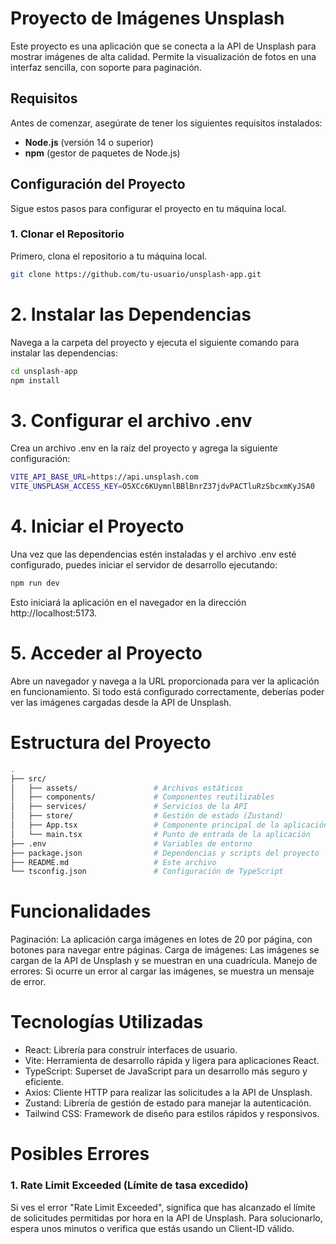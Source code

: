 # Proyecto de Imágenes Unsplash

Este proyecto es una aplicación que se conecta a la API de Unsplash para mostrar imágenes de alta calidad. Permite la visualización de fotos en una interfaz sencilla, con soporte para paginación.

## Requisitos

Antes de comenzar, asegúrate de tener los siguientes requisitos instalados:

- **Node.js** (versión 14 o superior)
- **npm** (gestor de paquetes de Node.js)

## Configuración del Proyecto

Sigue estos pasos para configurar el proyecto en tu máquina local.

### 1. Clonar el Repositorio

Primero, clona el repositorio a tu máquina local.

```bash
git clone https://github.com/tu-usuario/unsplash-app.git
```

# 2. Instalar las Dependencias

Navega a la carpeta del proyecto y ejecuta el siguiente comando para instalar las dependencias:

```bash
cd unsplash-app
npm install
```

# 3. Configurar el archivo .env

Crea un archivo .env en la raíz del proyecto y agrega la siguiente configuración:

```bash
VITE_API_BASE_URL=https://api.unsplash.com
VITE_UNSPLASH_ACCESS_KEY=O5XCc6KUymnlBBlBnrZ37jdvPACTluRzSbcxmKyJSA0
```

# 4. Iniciar el Proyecto

Una vez que las dependencias estén instaladas y el archivo .env esté configurado, puedes iniciar el servidor de desarrollo ejecutando:

```bash
npm run dev
```

Esto iniciará la aplicación en el navegador en la dirección http://localhost:5173.

# 5. Acceder al Proyecto

Abre un navegador y navega a la URL proporcionada para ver la aplicación en funcionamiento. Si todo está configurado correctamente, deberías poder ver las imágenes cargadas desde la API de Unsplash.

# Estructura del Proyecto

```bash
.
├── src/
│   ├── assets/                 # Archivos estáticos
│   ├── components/             # Componentes reutilizables
│   ├── services/               # Servicios de la API
│   ├── store/                  # Gestión de estado (Zustand)
│   ├── App.tsx                 # Componente principal de la aplicación
│   └── main.tsx                # Punto de entrada de la aplicación
├── .env                        # Variables de entorno
├── package.json                # Dependencias y scripts del proyecto
├── README.md                   # Este archivo
└── tsconfig.json               # Configuración de TypeScript
```
# Funcionalidades
Paginación: La aplicación carga imágenes en lotes de 20 por página, con botones para navegar entre páginas.
Carga de imágenes: Las imágenes se cargan de la API de Unsplash y se muestran en una cuadrícula.
Manejo de errores: Si ocurre un error al cargar las imágenes, se muestra un mensaje de error.

# Tecnologías Utilizadas
 - React: Librería para construir interfaces de usuario.
 - Vite: Herramienta de desarrollo rápida y ligera para aplicaciones React.
 - TypeScript: Superset de JavaScript para un desarrollo más seguro y eficiente.
 - Axios: Cliente HTTP para realizar las solicitudes a la API de Unsplash.
 - Zustand: Librería de gestión de estado para manejar la autenticación.
 - Tailwind CSS: Framework de diseño para estilos rápidos y responsivos.

# Posibles Errores
 ### 1. Rate Limit Exceeded (Límite de tasa excedido)
Si ves el error "Rate Limit Exceeded", significa que has alcanzado el límite de solicitudes permitidas por hora en la API de Unsplash. Para solucionarlo, espera unos minutos o verifica que estás usando un Client-ID válido.

